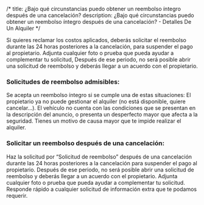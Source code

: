 /*title: ¿Bajo qué circunstancias puedo obtener un reembolso íntegro después de una cancelación?description: ¿Bajo qué circunstancias puedo obtener un reembolso íntegro después de una cancelación? - Detalles De Un Alquiler*/Si quieres reclamar los costos aplicados, deberás solicitar el reembolso durante las 24 horas posteriores a la cancelación, para suspender el pago al propietario. Adjunta cualquier foto o prueba que pueda ayudar a complementar tu solicitud, Después de ese periodo, no será posible abrir una solicitud de reembolso y deberás llegar a un acuerdo con el propietario.### Solicitudes de reembolso admisibles:Se acepta un reembolso íntegro si se cumple una de estas situaciones:El propietario ya no puede gestionar el alquiler (no está disponible, quiere cancelar…). El vehículo no cuenta con las condiciones que se presentan en la descripción del anuncio, o presenta un desperfecto mayor que afecta a la seguridad. Tienes un motivo de causa mayor que te impide realizar el alquiler.### Solicitar un reembolso después de una cancelación:Haz la solicitud por “Solicitud de reembolso” después de una cancelación durante las 24 horas posteriores a la cancelación para suspender el pago al propietario. Después de ese periodo, no será posible abrir una solicitud de reembolso y deberás llegar a un acuerdo con el propietario. Adjunta cualquier foto o prueba que pueda ayudar a complementar tu solicitud. Responde rápido a cualquier solicitud de información extra que te podamos requerir.